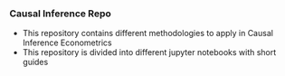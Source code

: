 ### Causal Inference Repo

- This repository contains different methodologies to apply in Causal Inference Econometrics
- This repository is divided into different jupyter notebooks with short guides
